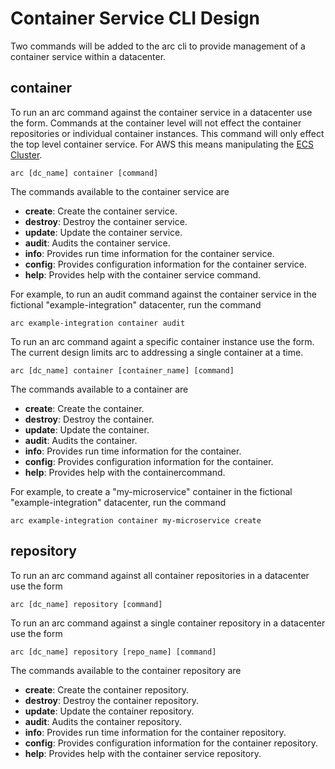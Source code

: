 # Container Service CLI Design

Two commands will be added to the arc cli to provide management of a container service within a datacenter.



## container

To run an arc command against the container service in a datacenter use the form.  Commands at the container
level will not effect the container repositories or individual container instances. This command will only
effect the top level container service. For AWS this means manipulating the
[ECS Cluster](https://docs.aws.amazon.com/AmazonECS/latest/developerguide/ECS_clusters.html).

```shell
arc [dc_name] container [command]
```
The commands available to the container service are

- **create**:  Create the container service.
- **destroy**: Destroy the container service.
- **update**:  Update the container service.
- **audit**:   Audits the container service.
- **info**:    Provides run time information for the container service.
- **config**:  Provides configuration information for the container service.
- **help**:    Provides help with the container service command.

For example, to run an audit command against the container service in the fictional "example-integration" datacenter, run the command

```shell
arc example-integration container audit
```


To run an arc command againt a specific container instance use the form. The current design limits arc to 
addressing a single container at a time.

```shell
arc [dc_name] container [container_name] [command]
```

The commands available to a container are

- **create**:  Create the container.
- **destroy**: Destroy the container.
- **update**:  Update the container.
- **audit**:   Audits the container.
- **info**:    Provides run time information for the container.
- **config**:  Provides configuration information for the container.
- **help**:    Provides help with the containercommand.

For example, to create a "my-microservice" container in the fictional "example-integration" datacenter, run the command

```shell
arc example-integration container my-microservice create
```



## repository

To run an arc command against all container repositories in a datacenter use the form

```shell
arc [dc_name] repository [command]
```

To run an arc command against a single container repository in a datacenter use the form

```shell
arc [dc_name] repository [repo_name] [command]
```

The commands available to the container repository are

- **create**:  Create the container repository.
- **destroy**: Destroy the container repository.
- **update**:  Update the container repository.
- **audit**:   Audits the container repository.
- **info**:    Provides run time information for the container repository.
- **config**:  Provides configuration information for the container repository.
- **help**:    Provides help with the container service repository.

